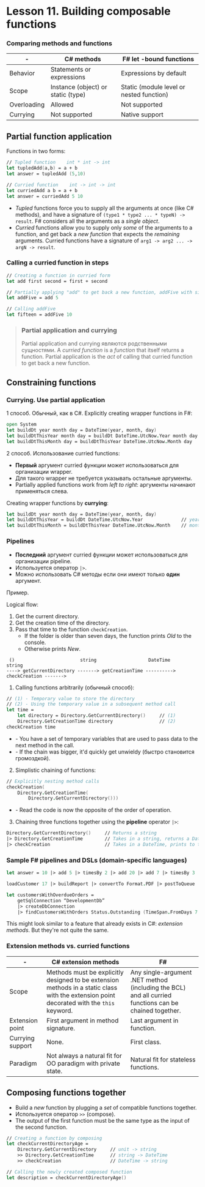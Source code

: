 # Lesson 11. Building composable functions

### Comparing methods and functions

| -           | C# methods                         | F# let -bound functions                  |
|-------------|------------------------------------|------------------------------------------|
| Behavior    | Statements or expressions          | Expressions by default                   |
| Scope       | Instance (object) or static (type) | Static (module level or nested function) |
| Overloading | Allowed                            | Not supported                            |
| Currying    | Not supported                      | Native support                           |

## Partial function application

Functions in two forms:

```fsharp
// Tupled function    int * int -> int
let tupledAdd(a,b) = a + b
let answer = tupledAdd (5,10)

// Curried function    int -> int -> int
let curriedAdd a b = a + b
let answer = curriedAdd 5 10
```

* *Tupled* functions force you to supply all the arguments at once (like C# methods),
and have a signature of `(type1 * type2 ... * typeN) -> result`. F# considers all the arguments
as a *single object*.
* *Curried* functions allow you to supply only *some* of the arguments to a function,
and get back a *new function* that expects the *remaining* arguments. Curried functions have a
signature of `arg1 -> arg2 ... -> argN -> result`.

### Calling a curried function in steps

```fsharp
// Creating a function in curried form
let add first second = first + second

// Partially applying "add" to get back a new function, addFive with signature int -> int
let addFive = add 5

// Calling addFive
let fifteen = addFive 10
```

>### Partial application and currying
>Partial application and currying являются родственными сущностями. A *curried function* is a
>*function* that itself returns a function. Partial application is the *act* of calling that
>curried function to get back a new function.

## Constraining functions

### Currying. Use partial application

1 способ. Обычный, как в C#. Explicitly creating wrapper functions in F#:

```fsharp
open System
let buildDt year month day = DateTime(year, month, day)
let buildDtThisYear month day = buildDt DateTime.UtcNow.Year month day
let buildDtThisMonth day = buildDtThisYear DateTime.UtcNow.Month day
```

2 способ. Использование curried functions:

* **Первый** аргумент curried функции может использоваться для организации wrapper.
* Для такого wrapper не требуется указывать остальные аргументы.
* Partially applied functions work from *left to right*: аргументы начинают применяться
слева.

Creating wrapper functions by **currying**:

```fsharp
let buildDt year month day = DateTime(year, month, day)
let buildDtThisYear = buildDt DateTime.UtcNow.Year              // year (used arg)
let buildDtThisMonth = buildDtThisYear DateTime.UtcNow.Month    // month (used arg)
```

### Pipelines

* **Последний** аргумент curried функции может использоваться для организации pipeline.
* Используется оператор `|>`.
* Можно использовать C# методы если они имеют только **один** аргумент.

Пример.

Logical flow:

1. Get the current directory.
2. Get the creation time of the directory.
3. Pass that time to the function `checkCreation`.
    * If the folder is older than seven days, the function prints *Old* to the console.
    * Otherwise prints *New*.

```text
 ()                        string                   DateTime                  string
----> getCurrentDirectory -------> getCreationTime ----------> checkCreation ------->
```

1. Calling functions arbitrarily (обычный способ):

```fsharp
// (1) - Temporary value to store the directory
// (2) - Using the temporary value in a subsequent method call
let time =
    let directory = Directory.GetCurrentDirectory()     // (1)
    Directory.GetCreationTime directory                 // (2)
checkCreation time
```

* *-* You have a set of temporary variables that are used to pass data to the next method in
the call.
* *-* If the chain was bigger, it'd quickly get unwieldy (быстро становится громоздкой).

2. Simplistic chaining of functions:

```fsharp
// Explicitly nesting method calls
checkCreation(
    Directory.GetCreationTime(
        Directory.GetCurrentDirectory()))
```

* *-* Read the code is now the opposite of the order of operation.

3. Chaining three functions together using the **pipeline** operator `|>`:

```fsharp
Directory.GetCurrentDirectory()     // Returns a string
|> Directory.GetCreationTime        // Takes in a string, returns a DateTime
|> checkCreation                    // Takes in a DateTime, prints to the console
```

### Sample F# pipelines and DSLs (domain-specific languages)

```fsharp
let answer = 10 |> add 5 |> timesBy 2 |> add 20 |> add 7 |> timesBy 3

loadCustomer 17 |> buildReport |> convertTo Format.PDF |> postToQueue    // An example DSL

let customersWithOverdueOrders =
    getSqlConnection “DevelopmentDb”
    |> createDbConnection
    |> findCustomersWithOrders Status.Outstanding (TimeSpan.FromDays 7.0)
```

This might look similar to a feature that already exists in C#: *extension methods*.
But they're not quite the same.

### Extension methods vs. curried functions

| -     | C# extension methods | F# |
|-------|----------------------|----|
| Scope | Methods must be explicitly designed to be extension methods in a static class with the extension point decorated with the `this` keyword. | Any single-argument .NET method (including the BCL) and all curried functions can be chained together. |
| Extension point  | First argument in method signature. | Last argument in function. |
| Currying support | None. | First class. |
| Paradigm | Not always a natural fit for OO paradigm with private state. | Natural fit for stateless functions. |

## Composing functions together

* Build a *new* function by plugging a *set* of compatible functions together.
* Используется оператор `>>` (compose).
* The output of the first function must be the same type as the input of the second function.

```fsharp
// Creating a function by composing
let checkCurrentDirectoryAge =
    Directory.GetCurrentDirectory     // unit -> string
    >> Directory.GetCreationTime      // string -> DateTime
    >> checkCreation                  // DateTime -> string

// Calling the newly created composed function
let description = checkCurrentDirectoryAge()
```
